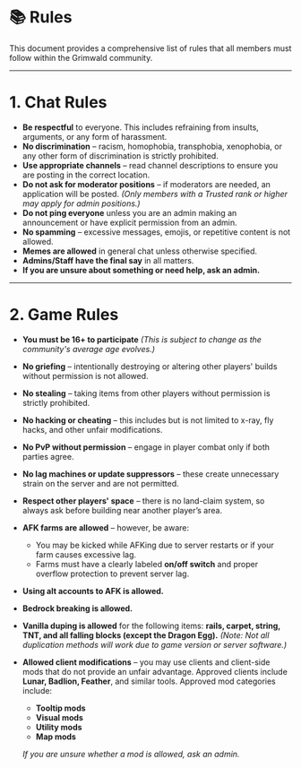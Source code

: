 # 📚 **Rules**

This document provides a comprehensive list of rules that all members must follow within the Grimwald community.

---

# **1. Chat Rules**

- **Be respectful** to everyone. This includes refraining from insults, arguments, or any form of harassment.
- **No discrimination** – racism, homophobia, transphobia, xenophobia, or any other form of discrimination is strictly prohibited.
- **Use appropriate channels** – read channel descriptions to ensure you are posting in the correct location.
- **Do not ask for moderator positions** – if moderators are needed, an application will be posted. *(Only members with a Trusted rank or higher may apply for admin positions.)*
- **Do not ping everyone** unless you are an admin making an announcement or have explicit permission from an admin.
- **No spamming** – excessive messages, emojis, or repetitive content is not allowed.
- **Memes are allowed** in general chat unless otherwise specified.
- **Admins/Staff have the final say** in all matters.
- **If you are unsure about something or need help, ask an admin.**

---

# **2. Game Rules**

- **You must be 16+ to participate** *(This is subject to change as the community's average age evolves.)*
- **No griefing** – intentionally destroying or altering other players' builds without permission is not allowed.
- **No stealing** – taking items from other players without permission is strictly prohibited.
- **No hacking or cheating** – this includes but is not limited to x-ray, fly hacks, and other unfair modifications.
- **No PvP without permission** – engage in player combat only if both parties agree.
- **No lag machines or update suppressors** – these create unnecessary strain on the server and are not permitted.
- **Respect other players' space** – there is no land-claim system, so always ask before building near another player’s area.
- **AFK farms are allowed** – however, be aware:
  - You may be kicked while AFKing due to server restarts or if your farm causes excessive lag.
  - Farms must have a clearly labeled **on/off switch** and proper overflow protection to prevent server lag.
- **Using alt accounts to AFK is allowed.**
- **Bedrock breaking is allowed.**
- **Vanilla duping is allowed** for the following items: **rails, carpet, string, TNT, and all falling blocks (except the Dragon Egg).** *(Note: Not all duplication methods will work due to game version or server software.)*
- **Allowed client modifications** – you may use clients and client-side mods that do not provide an unfair advantage. Approved clients include **Lunar, Badlion, Feather**, and similar tools. Approved mod categories include:
  - **Tooltip mods**
  - **Visual mods**
  - **Utility mods**
  - **Map mods**
  
  *If you are unsure whether a mod is allowed, ask an admin.*